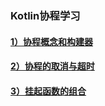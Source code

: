 ### Kotlin协程学习

#### [1）协程概念和构建器](/coroutines/1）协程概念和构建器.md)

#### [2）协程的取消与超时](/coroutines/2）协程的取消与超时.md)

#### [3）挂起函数的组合](/coroutines/3）挂起函数的组合.md)

